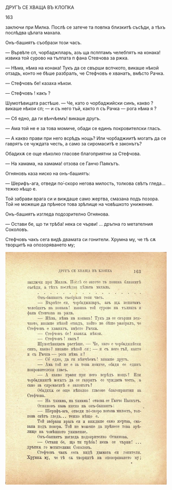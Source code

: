 ﻿ДРУГЪ СЕ ХВАЩА ВЪ КЛОПКА

163

заключи при Милка. Послѣ се затече та повпка близкитѣ съсѣди, а тѣхъ послѣдва цѣлата махала.

Онъ-башиятъ съобрази този часъ.

— Вървѣте сп, чорбаджпларъ, азъ ща пспптамъ челебпятъ на конака! извика той сурово на тълпата п фана Стевчова за ржка.

— Нѣма, нѣма на конака! Тукъ да се свърши вспчкото, викаше нѣкой отзадъ, конто не бѣше разбралъ, че Стефчовъ е хванатъ, вмѣсто Рачка.

— Стефчовъ бе! казаха нѣкои.

— Стефчовъ ! какъ ?

Шумотѣвицата растѣше. — Че, като о чорбаджийски синъ, какво ? викаше нѣкои сп; — и съ него тъй, както п съ Рачка — рога нѣма я ?

— Сб едно, да ги вѣнчѣемъ! викаше другъ.

— Ама той не е за това момиче, обади се единъ покровителски гласъ.

— А какво прави при него всрѣдъ нощь? Или чорбаджиитѣ могатъ да се гаврятъ се чуждата честь, а само за сиромаситѣ е законътъ?

Обадихѫ се още нѣколко гласове благоприятни за Стефчова.

— На хамама, на хамама! отзова се Ганчо Паякътъ.

Огняновъ каза ниско на онъ-башиятъ:

— Шерифъ-ага, отведи по́-скоро негова милость, толкова свѣтъ гледа... тежко нѣщо е.

Той забрави врага си и виждаше само жертва, смазана подъ позора. Той не можеше да прѣнесе това зрѣлище на човѣшкото унижение.

Онъ-башиятъ изгледа подозрително Огнянова.

— Остави бе, що ти трѣба! нека се чърви! ... дръпна го метателния Соколовъ.

Стефчовъ чакъ сега видѣ двамата си гонители. Хрумна му, че тѣ сѫ творцитѣ на опозоряването му;

![original](../images/184.jpg)

